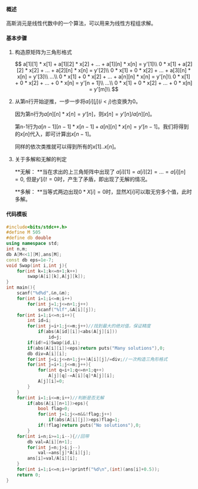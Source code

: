 #### 概述

高斯消元是线性代数中的一个算法，可以用来为线性方程组求解。



#### 基本步骤

1. 构造原矩阵为三角形格式

   $$
   a[1][1] * x[1] + a[1][2] * x[2] + ... + a[1][n] * x[n] = y'[1]\\
         0 * x[1] + a[2][2] * x[2] + ... + a[2][n] * x[n] = y'[2]\\
         0 * x[1] +       0 * x[2] + ... + a[3][n] * x[n] = y'[3]\\
                                      ...\\
         0 * x[1] +       0 * x[2] + ... + a[n][n] * x[n] = y'[n]\\
         0 * x[1] +       0 * x[2] + ... +       0 * x[n] = y'[n + 1]\\
   	                               ...\\
         0 * x[1] +       0 * x[2] + ... +       0 * x[n] = y'[m]\\
   $$

2. 从第n行开始逆推，一步一步将$a[i][j](i<j)$也变换为0。

   因为第n行为$a[n][n] * x[n] = y'[n]$，则$x[n] = y'[n] / a[n][n]$。

   第n-1行为$a[n-1][n-1] * x[n - 1] + a[n][n] * x[n] = y'[n - 1]$。我们将得到的$x[n]$代入，即可计算出$x[n-1]$。

   同样的依次类推就可以得到所有的$x[1]..x[n]$。

3. 关于多解和无解的判定

   **无解： **当在求出的上三角矩阵中出现了 $a[i][1] = a[i][2] = ... = a[i][n] = 0$, 但是$y'[i] != 0$时，产生了矛盾，即出现了无解的情况。

   **多解： **当等式两边出现$0*X[i]=0$时，显然$X[i]$可以取无穷多个值，此时多解。



#### 代码模板

```cpp
#include<bits/stdc++.h>
#define M 505
#define db double 
using namespace std;
int n,m;
db A[M<<1][M],ans[M];
const db eps=1e-7;
void Swap(int i,int j){
	for(int k=1;k<=n+1;k++)
		swap(A[i][k],A[j][k]);
}
int main(){
	scanf("%d%d",&n,&m);
	for(int i=1;i<=m;i++)
		for(int j=1;j<=n+1;j++)
			scanf("%lf",&A[i][j]);
	for(int i=1;i<=n;i++){
		int id=i;
		for(int j=i+1;j<=m;j++)//找到最大的绝对值，保证精度
			if(abs(A[id][i])<abs(A[j][i]))
				id=j;
		if(id!=i)Swap(id,i);
		if(abs(A[i][i])<eps)return puts("Many solutions"),0;
		db div=A[i][i];
		for(int j=i;j<=n+1;j++)A[i][j]/=div;//一次构造三角形格式
		for(int j=i+1;j<=m;j++){
			for(int q=i+1;q<=n+1;q++)
				A[j][q]-=A[i][q]*A[j][i];
			A[j][i]=0;
		}
	}
	for(int i=1;i<=m;i++)//判断是否无解
		if(abs(A[i][n+1])>eps){
			bool flag=0;
			for(int j=1;j<=n&&!flag;j++)
				if(abs(A[i][j])>eps)flag=1;	
			if(!flag)return puts("No solutions"),0;
		}
	for(int i=n;i>=1;i--){//回带
		db val=A[i][n+1];
		for(int j=n;j>i;j--)
			val-=ans[j]*A[i][j];
		ans[i]=val/A[i][i];
	} 
	for(int i=1;i<=n;i++)printf("%d\n",(int)(ans[i]+0.5));
	return 0; 
} 
```

